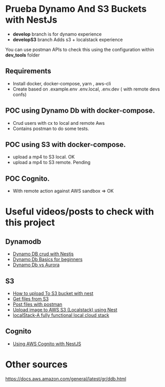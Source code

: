 # Prueba Dynamo And S3 Buckets with NestJs

* **develop** branch is for dynamo experience
* **developS3** branch Adds s3 + localstack experience

You can use postman APIs to check this using the configuration within **dev_tools** folder

## Requirements
* Install docker, docker-compose, yarn , aws-cli
* Create based on .example.env .env.local, .env.dev ( with remote devs confs) 

## POC using Dynamo Db with docker-compose.
* Crud users with cx to local and remote Aws
* Contains postman to do some tests.

## POC using S3 with docker-compose.
* upload a mp4 to S3 local. OK
* upload a mp4 to S3 remote. Pending

## POC Cognito.
* With remote action against AWS sandbox => OK


# Useful videos/posts to check with this project

## Dynamodb 
* [Dynamo DB crud with Nestjs](https://www.youtube.com/watch?v=RS4BbdabQhw)
* [Dynamo Db Basics for beginners](https://www.youtube.com/watch?v=2k2GINpO308)
* [Dynamo Db vs Aurora](https//www.youtube.com/watch?v=crHwekf0gTA)

## S3
* [How to upload To S3 bucket with nest](https://stackoverflow.com/questions/61402054/nestjs-how-to-upload-image-to-aws-s3)
* [Get files from S3](https://gist.github.com/awolski/95f6d157deb0193b4a82)
* [Post files with postman](https://stackoverflow.com/questions/39037049/how-to-upload-a-file-and-json-data-in-postman)
* [Upload image to AWS S3 (Localstack) using Nest](https://medium.com/geekculture/upload-image-to-aws-s3-localstack-using-nest-typescript-1104bcb5d9ec)
* [localStack-A fully functional local cloud stack](https://localstack.cloud/)

## Cognito
* [Using AWS Cognito with NestJS](https://brightinventions.pl/blog/using-cognito-with-nest-js/)

# Other sources
https://docs.aws.amazon.com/general/latest/gr/ddb.html
